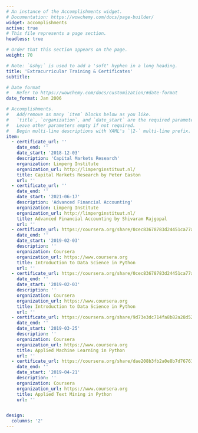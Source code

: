 ```yaml
---
# An instance of the Accomplishments widget.
# Documentation: https://wowchemy.com/docs/page-builder/
widget: accomplishments
active: true
# This file represents a page section.
headless: true

# Order that this section appears on the page.
weight: 70

# Note: `&shy;` is used to add a 'soft' hyphen in a long heading.
title: 'Extracurricular Training & Certificates'
subtitle:

# Date format
#   Refer to https://wowchemy.com/docs/customization/#date-format
date_format: Jan 2006

# Accomplishments.
#   Add/remove as many `item` blocks below as you like.
#   `title`, `organization`, and `date_start` are the required parameters.
#   Leave other parameters empty if not required.
#   Begin multi-line descriptions with YAML's `|2-` multi-line prefix.
item:
  - certificate_url: ''
    date_end: ''
    date_start: '2018-12-03'
    description: 'Capital Markets Research'
    organization: Limperg Institute
    organization_url: http://limperginstituut.nl/
    title: Capital Markets Research by Peter Easton
    url: ''
  - certificate_url: ''
    date_end: ''
    date_start: '2021-06-17'
    description: 'Advanced Financial Accounting'
    organization: Limperg Institute
    organization_url: http://limperginstituut.nl/
    title: Advanced Financial Accounting by Shivaram Rajgopal
    url: ''
  - certificate_url: https://coursera.org/share/0cec83678783d24451ca77ab496834ba
    date_end: ''
    date_start: '2019-02-03'
    description: ''
    organization: Coursera
    organization_url: https://www.coursera.org
    title: Introduction to Data Science in Python
    url: ''
  - certificate_url: https://coursera.org/share/0cec83678783d24451ca77ab496834ba
    date_end: ''
    date_start: '2019-02-03'
    description: ''
    organization: Coursera
    organization_url: https://www.coursera.org
    title: Introduction to Data Science in Python
    url: ''
  - certificate_url: https://coursera.org/share/9d73e3dc714fa8b82a28d521995f9af8
    date_end: ''
    date_start: '2019-03-25'
    description: ''
    organization: Coursera
    organization_url: https://www.coursera.org
    title: Applied Machine Learning in Python
    url: ''
  - certificate_url: https://coursera.org/share/dae208b3fb2a0e8b7d76761b3a9ec270
    date_end: ''
    date_start: '2019-04-21'
    description: ''
    organization: Coursera
    organization_url: https://www.coursera.org
    title: Applied Text Mining in Python
    url: ''


design:
  columns: '2'
---
```

